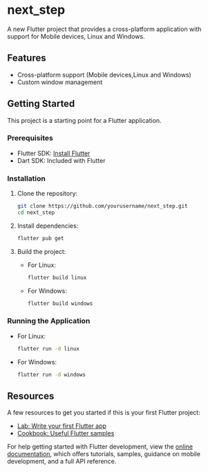# next_step

A new Flutter project that provides a cross-platform application with support for Mobile devices, Linux and Windows.

## Features

- Cross-platform support (Mobile devices,Linux and Windows)
- Custom window management


## Getting Started

This project is a starting point for a Flutter application.

### Prerequisites

- Flutter SDK: [Install Flutter](https://flutter.dev/docs/get-started/install)
- Dart SDK: Included with Flutter

### Installation

1. Clone the repository:
    ```sh
    git clone https://github.com/yourusername/next_step.git
    cd next_step
    ```

2. Install dependencies:
    ```sh
    flutter pub get
    ```

3. Build the project:
    - For Linux:
        ```sh
        flutter build linux
        ```
    - For Windows:
        ```sh
        flutter build windows
        ```

### Running the Application

- For Linux:
    ```sh
    flutter run -d linux
    ```
- For Windows:
    ```sh
    flutter run -d windows
    ```

## Resources

A few resources to get you started if this is your first Flutter project:

- [Lab: Write your first Flutter app](https://docs.flutter.dev/get-started/codelab)
- [Cookbook: Useful Flutter samples](https://docs.flutter.dev/cookbook)

For help getting started with Flutter development, view the
[online documentation](https://docs.flutter.dev/), which offers tutorials,
samples, guidance on mobile development, and a full API reference.

